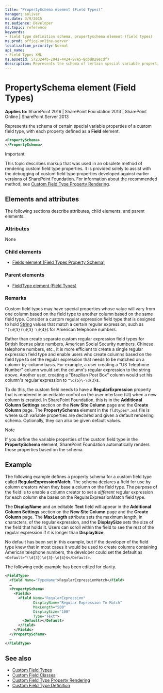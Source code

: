 ```yaml
---
title: "PropertySchema element (Field Types)"
manager: soliver
ms.date: 3/9/2015
ms.audience: Developer
ms.topic: reference
keywords:
- field type definition schema, propertyschema element (field types)
ms.prod: office-online-server
localization_priority: Normal
api_name:
- Field Types XML
ms.assetid: 5723244b-2041-4424-97e5-8dbd828ecdf7
description: Represents the schema of certain special variable properties of a custom field type, with each property defined as a Field element. 
---
```


# PropertySchema element (Field Types)

**Applies to:** SharePoint 2016 | SharePoint Foundation 2013 | SharePoint Online | SharePoint Server 2013

Represents the schema of certain special variable properties of a custom field type, with each property defined as a **Field** element. 
  
```XML
<PropertySchema>
</PropertySchema>
```

> [!IMPORTANT]
> This topic describes markup that was used in an obsolete method of rendering custom field type properties. It is provided solely to assist with the debugging of custom field type properties developed against earlier versions of SharePoint Foundation. For information about the recommended method, see [Custom Field Type Property Rendering](http://msdn.microsoft.com/library/a959ad5b-6f3a-462c-80b9-e2d00bb0d62a%28Office.15%29.aspx). 
  
## Elements and attributes

The following sections describe attributes, child elements, and parent elements.

### Attributes

None
   
### Child elements

- [Fields element (Field Types Property Schema)](fields-element-field-types-property-schema.md)
   
### Parent elements

- [FieldType element (Field Types)](fieldtype-element-field-types.md)
   
### Remarks

Custom field types may have special properties whose value will vary from one column based on the field type to another column based on the same field type. Consider a custom regular expression field type that is designed to hold [String](http://msdn2.microsoft.com/library/s1wwdcbf) values that match a certain regular expression, such as `^(\d{3})\d{3}-\d{4}$` for American telephone numbers. 

Rather than create separate custom regular expression field types for British license plate numbers, American Social Security numbers, Chinese telephone numbers, etc., it is more efficient to create a single regular expression field type and enable users who create columns based on the field type to set the regular expression that needs to be matched on a column-by-column basis. For example, a user creating a "US Telephone Number" column would set the column's regular expression to the string above. Another user, creating a "Brazilian Post Box" column would set his column's regular expression to `^\d{5}\-\d{3}$`. 
  
To do this, the custom field needs to have a **RegularExpression** property that is rendered in an editable control on the user interface (UI) when a new column is created. In SharePoint Foundation, this is in the **Additional Column Settings** section on the **New Site Column** page and the **Create Column** page. The **PropertySchema** element in the `fldtypes*.xml` file is where such variable properties are declared and given a default rendering schema. Optionally, they can also be given default values. 
  
> [!NOTE]
> If you define the variable properties of the custom field type in the **PropertySchema** element, SharePoint Foundation automatically renders those properties based on the schema. 
  
## Example

The following example defines a property schema for a custom field type called **RegularExpressionMatch**. The schema declares a field for use by column creators when they base a column on the field type. The purpose of the field is to enable a column creator to set a *different* regular expression for each column she bases on the RegularExpressionMatch field type. 
  
The **DisplayName** and an editable **Text** field will appear in the **Additional Column Settings** section on the **New Site Column** page and the **Create Column** page. The **MaxLength** attribute sets the maximum length, in characters, of the regular expression, and the **DisplaySize** sets the size of the field that holds it. Users can scroll within the field to see the rest of the regular expression if it is longer than **DisplaySize**. 
  
No default has been set in this example, but if the developer of the field type knew that in most cases it would be used to create columns containing American telephone numbers, the developer could set the default as `<Default>^(\d{3})\d{3}-\d{4}$</Default>`.
  
The following code example has been edited for clarity.
  
```XML
<FieldType>
  <Field Name="TypeName">RegularExpressionMatch</Field>
  …
  <PropertySchema>
    <Fields>
      <Field Name="RegularExpression" 
             DisplayName="Regular Expression To Match" 
             MaxLength="500" 
             DisplaySize="100" 
             Type="Text">
        <Default></Default>
      </Field>
    </Fields>
  </PropertySchema>
  …
</FieldType>
```

## See also

- [Custom Field Types](http://msdn.microsoft.com/library/1345b345-226d-443a-918f-af123a3c7b13%28Office.15%29.aspx)  
- [Custom Field Classes](http://msdn.microsoft.com/library/436a9d9b-7a6f-4e8f-86e8-f42ded85c069%28Office.15%29.aspx)  
- [Custom Field Type Property Rendering](http://msdn.microsoft.com/library/a959ad5b-6f3a-462c-80b9-e2d00bb0d62a%28Office.15%29.aspx)  
- [Custom Field Type Definition](http://msdn.microsoft.com/library/b3315997-671f-4c29-9518-48cc4592f205%28Office.15%29.aspx)  
